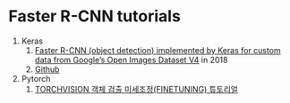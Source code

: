 # Faster R-CNN tutorials
1. Keras
    1. [Faster R-CNN (object detection) implemented by Keras for custom data from Google’s Open Images Dataset V4](https://towardsdatascience.com/faster-r-cnn-object-detection-implemented-by-keras-for-custom-data-from-googles-open-images-125f62b9141a) in 2018
    2. [Github](https://github.com/RockyXu66/Faster_RCNN_for_Open_Images_Dataset_Keras)
2. Pytorch
    1. [TORCHVISION 객체 검출 미세조정(FINETUNING) 튜토리얼](https://tutorials.pytorch.kr/intermediate/torchvision_tutorial.html)
    
